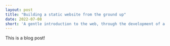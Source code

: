 ```yaml
---
layout: post
title: "Building a static website from the ground up"
date: 2022-07-08
short: 'A gentle introduction to the web, through the development of a static website feeded with blog-like content.'
---
```

This is a blog post!
